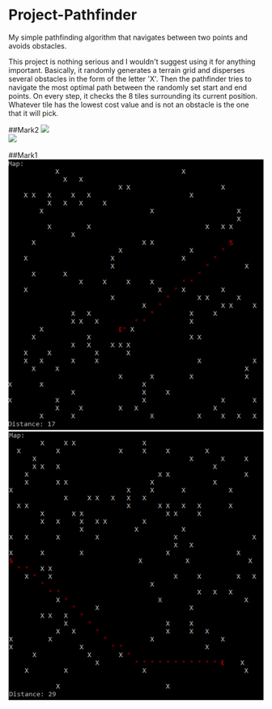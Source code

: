 # Project-Pathfinder
My simple pathfinding algorithm that navigates between two points and avoids obstacles.

This project is nothing serious and I wouldn't suggest using it for anything important. Basically, it randomly generates a terrain grid and disperses several obstacles in the form of the letter 'X'. Then the pathfinder tries to navigate the most optimal path between the randomly set start and end points. On every step, it checks the 8 tiles surrounding its current position. Whatever tile has the lowest cost value and is not an obstacle is the one that it will pick.

##Mark2
<img src="https://raw.githubusercontent.com/jackkimmins/Project-Pathfinder/master/Screenshots/03.png">
<br>
<img src="https://raw.githubusercontent.com/jackkimmins/Project-Pathfinder/master/Screenshots/04.png">

##Mark1
<img src="https://raw.githubusercontent.com/jackkimmins/Project-Pathfinder/master/Screenshots/01.png">
<br>
<img src="https://raw.githubusercontent.com/jackkimmins/Project-Pathfinder/master/Screenshots/02.png">
